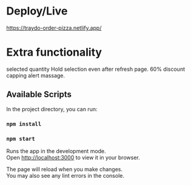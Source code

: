 # Deploy/Live
https://traydo-order-pizza.netlify.app/

# Extra functionality
 selected quantity Hold selection even after refresh page.
 60% discount capping alert massage.
## Available Scripts

In the project directory, you can run:

### `npm install`

### `npm start`

Runs the app in the development mode.\
Open [http://localhost:3000](http://localhost:3000) to view it in your browser.

The page will reload when you make changes.\
You may also see any lint errors in the console.


